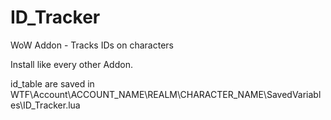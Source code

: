 # ID_Tracker
WoW Addon - Tracks IDs on characters

Install like every other Addon.

id_table are saved in WTF\Account\ACCOUNT_NAME\REALM\CHARACTER_NAME\SavedVariables\ID_Tracker.lua
